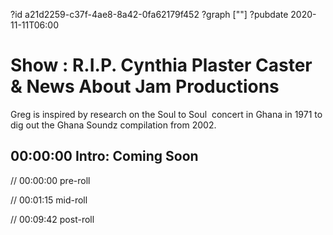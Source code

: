 ?id a21d2259-c37f-4ae8-8a42-0fa62179f452
?graph [""]
?pubdate 2020-11-11T06:00

# Show : R.I.P. Cynthia Plaster Caster & News About Jam Productions

Greg is inspired by research on the Soul to Soul  concert in Ghana in 1971 to dig out the Ghana Soundz compilation from 2002.

## 00:00:00 Intro: Coming Soon

// 00:00:00 pre-roll

// 00:01:15 mid-roll

// 00:09:42 post-roll
